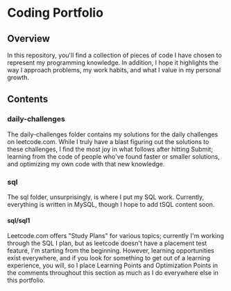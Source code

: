 # Coding Portfolio
## Overview
In this repository, you'll find a collection of pieces of code I have chosen to represent my programming knowledge. In addition, I hope it highlights the way I approach problems, my work habits, and what I value in my personal growth.
## Contents
### daily-challenges
The daily-challenges folder contains my solutions for the daily challenges on leetcode.com. While I truly have a blast figuring out the solutions to these challenges, I find the most joy in what follows after hitting Submit; learning from the code of people who've found faster or smaller solutions, and optimizing my own code with that new knowledge. 
### sql
The sql folder, unsurprisingly, is where I put my SQL work. Currently, everything is written in MySQL, though I hope to add tSQL content soon.
#### sql/sql1
Leetcode.com offers "Study Plans" for various topics; currently I'm working through the SQL I plan, but as leetcode doesn't have a placement test feature, I'm starting from the beginning. However, learning opportunities exist everywhere, and if you look for something to get out of a learning experience, you will, so I place Learning Points and Optimization Points in the comments throughout this section as much as I do everywhere else in this portfolio.